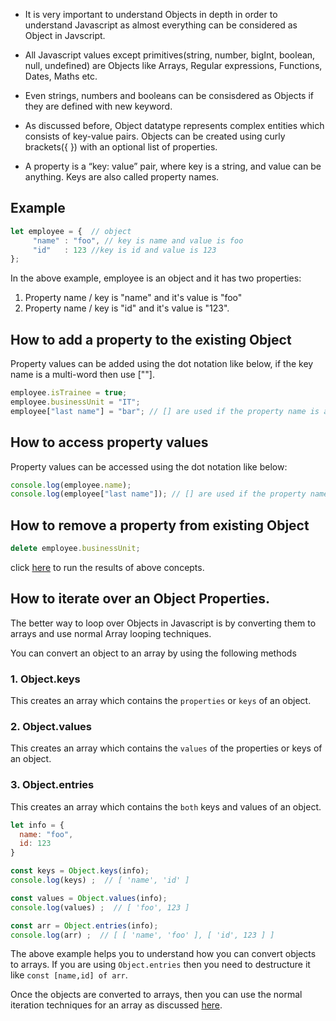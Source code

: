 * It is very important to understand Objects in depth in order to understand Javascript as almost everything can be considered as Object in Javscript.

* All Javascript values except primitives(string, number, bigInt, boolean, null, undefined) are Objects like Arrays, Regular expressions, Functions, Dates, Maths etc.

* Even strings, numbers and booleans can be consisdered as Objects if they are defined with new keyword.

* As discussed before, Object datatype represents complex entities which consists of key-value pairs. Objects can be created using curly brackets({ }) with an optional list of properties.

* A property is a “key: value” pair, where key is a string, and value can be anything. Keys are also called property names.

## Example

```javascript
let employee = {  // object 
     "name" : "foo", // key is name and value is foo
     "id"   : 123 //key is id and value is 123
};
```
In the above example, employee is an object and it has two properties:

1. Property name / key is "name" and it's value is "foo"
2. Property name / key is "id" and it's value is "123".


## How to add a property to the existing Object

Property values can be added using the dot notation like below, if the key name is a multi-word then use [""].

```javascript
employee.isTrainee = true;
employee.businessUnit = "IT"; 
employee["last name"] = "bar"; // [] are used if the property name is a multi-word.
```
## How to access property values

Property values can be accessed using the dot notation like below:

```javascript
console.log(employee.name);
console.log(employee["last name"]); // [] are used if the property name is a multi-word.
```

## How to remove a property from existing Object

```javascript
delete employee.businessUnit;
```
click [here](https://onecompiler.com/javascript/3vhrvjmm4) to run the results of above concepts.

## How to iterate over an Object Properties.

The better way to loop over Objects in Javascript is by converting them to arrays and use normal Array looping techniques.

You can convert an object to an array by using the following methods

### 1. Object.keys
   
   This creates an array which contains the `properties` or `keys` of an object.

### 2. Object.values
   
   This creates an array which contains the `values` of the properties or keys of an object.

### 3. Object.entries
   
   This creates an array which contains the `both` keys and values of an object.

```javascript
let info = {
  name: "foo",
  id: 123
}

const keys = Object.keys(info);
console.log(keys) ;  // [ 'name', 'id' ]

const values = Object.values(info);
console.log(values) ;  // [ 'foo', 123 ]

const arr = Object.entries(info);
console.log(arr) ;  // [ [ 'name', 'foo' ], [ 'id', 123 ] ]
```

The above example helps you to understand how you can convert objects to arrays. If you are using `Object.entries` then you need to destructure it like `const [name,id] of arr`.

Once the objects are converted to arrays, then you can use the normal iteration techniques for an array as discussed [here](https://onecompiler.com/posts/3vgf2g9ag/different-ways-of-iterating-over-an-array-in-javascript).